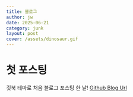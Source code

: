 ```yaml
---
title: 블로그
author: jw
date: 2025-06-21
category: junk
layout: post
cover: /assets/dinosaur.gif
---
```

# 첫 포스팅
깃북 테마로 처음 블로그 포스팅 한 날!
[Github Blog Url][1]

[1]: https://woooooons.github.io
